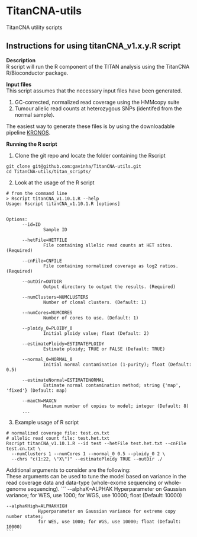 # TitanCNA-utils
TitanCNA utility scripts

## Instructions for using titanCNA_v1.x.y.R script
**Description**  
R script will run the R component of the TITAN analysis using the TitanCNA R/Bioconductor package.  

**Input files**  
  This script assumes that the necessary input files have been generated.  
  1. GC-corrected, normalized read coverage using the HMMcopy suite  
  2. Tumour allelic read counts at heterozygous SNPs (identifed from the normal sample).

The easiest way to generate these files is by using the downloadable pipeline [KRONOS](https://github.com/MO-BCCRC/titan_workflow).  

**Running the R script**  

1. Clone the git repo and locate the folder containing the Rscript
  ```
  git clone git@github.com:gavinha/TitanCNA-utils.git
  cd TitanCNA-utils/titan_scripts/
  ```

2. Look at the usage of the R script  
  ```
  # from the command line
  > Rscript titanCNA_v1.10.1.R --help
  Usage: Rscript titanCNA_v1.10.1.R [options]


  Options:
        --id=ID
                Sample ID

        --hetFile=HETFILE
                File containing allelic read counts at HET sites. (Required)

        --cnFile=CNFILE
                File containing normalized coverage as log2 ratios. (Required)

        --outDir=OUTDIR
                Output directory to output the results. (Required)

        --numClusters=NUMCLUSTERS
                Number of clonal clusters. (Default: 1)

        --numCores=NUMCORES
                Number of cores to use. (Default: 1)

        --ploidy_0=PLOIDY_0
                Initial ploidy value; float (Default: 2)

        --estimatePloidy=ESTIMATEPLOIDY
                Estimate ploidy; TRUE or FALSE (Default: TRUE)

        --normal_0=NORMAL_0
                Initial normal contamination (1-purity); float (Default: 0.5)

        --estimateNormal=ESTIMATENORMAL
                Estimate normal contamination method; string {'map', 'fixed'} (Default: map)

        --maxCN=MAXCN
                Maximum number of copies to model; integer (Default: 8)
        ...
  ```

3. Example usage of R script
  ```
  # normalized coverage file: test.cn.txt
  # allelic read count file: test.het.txt
  Rscript titanCNA_v1.10.1.R --id test --hetFile test.het.txt --cnFile test.cn.txt \
    --numClusters 1 --numCores 1 --normal_0 0.5 --ploidy_0 2 \
    --chrs "c(1:22, \"X\")" --estimatePloidy TRUE --outDir ./
  ```
  Additional arguments to consider are the following:  
    These arguments can be used to tune the model based on variance in the read coverage data and data-type (whole-exome sequencing or whole-genome sequencing).
    ```
    --alphaK=ALPHAK
                Hyperparameter on Gaussian variance; for WES, use 1000; for WGS, use 10000; 
                float (Default: 10000)

    --alphaKHigh=ALPHAKHIGH
                Hyperparameter on Gaussian variance for extreme copy number states; 
                for WES, use 1000; for WGS, use 10000; float (Default: 10000)
    ```
